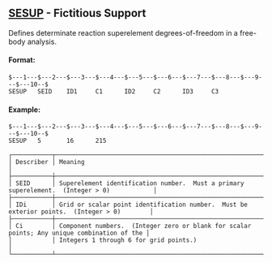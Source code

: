 ## [SESUP](https://help.hexagonmi.com/bundle/MSC_Nastran_2022.4/page/Nastran_Combined_Book/qrg/bulkqrs/TOC.SESUP.xhtml) - Fictitious Support

Defines determinate reaction superelement degrees-of-freedom in a free-body analysis.

#### Format:

```nastran
$---1---$---2---$---3---$---4---$---5---$---6---$---7---$---8---$---9---$---10--$
SESUP   SEID    ID1     C1      ID2     C2      ID3     C3                      
```
#### Example:

```nastran
$---1---$---2---$---3---$---4---$---5---$---6---$---7---$---8---$---9---$---10--$
SESUP   5       16      215                                                     
```
```text
┌───────────┬─────────────────────────────────────────────────────────────────────────────────────────────┐
│ Describer │ Meaning                                                                                     │
├───────────┼─────────────────────────────────────────────────────────────────────────────────────────────┤
│ SEID      │ Superelement identification number.  Must a primary superelement.  (Integer > 0)            │
├───────────┼─────────────────────────────────────────────────────────────────────────────────────────────┤
│ IDi       │ Grid or scalar point identification number.  Must be exterior points.  (Integer > 0)        │
├───────────┼─────────────────────────────────────────────────────────────────────────────────────────────┤
│ Ci        │ Component numbers.  (Integer zero or blank for scalar points; Any unique combination of the │
│           │ Integers 1 through 6 for grid points.)                                                      │
└───────────┴─────────────────────────────────────────────────────────────────────────────────────────────┘
```
